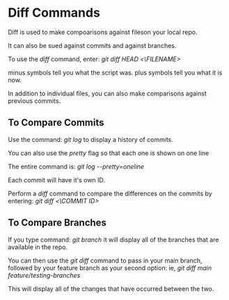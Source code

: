 # Diff Commands

Diff is used to make compoarisons against fileson your local repo.

It can also be sued against commits and against branches.

To use the _diff_ command, enter: _git diff HEAD <\FILENAME>_

minus symbols tell you what the script was. plus symbols tell you what it is now.

In addition to individual files, you can also make comparisons against previous commits.

## To Compare Commits

Use the command: _git log_ to display a history of commits.

You can also use the _pretty_ flag so that each one is shown on one line

The entire command is: _git log --pretty=oneline_

Each commit will have it's own ID.

Perform a _diff_ command to compare the differences on the commits by entering: _git diff <\COMMIT ID>_

## To Compare Branches

If you type command: _git branch_ it will display all of the branches that are available in the repo.

You can then use the _git diff_ command to pass in your main branch, followed by your feature branch as your second option: ie, _git diff main feature/testing-branches_

This will display all of the changes that have occurred between the two.
